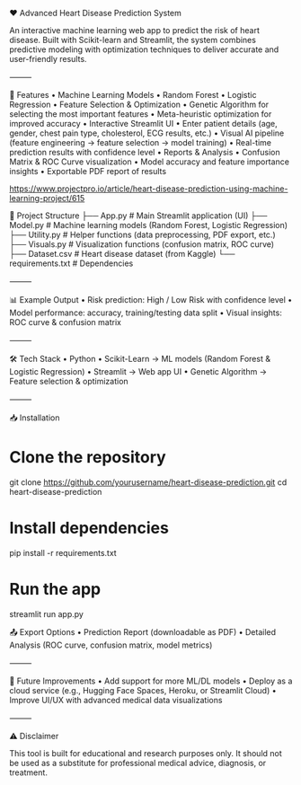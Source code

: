 ❤️ Advanced Heart Disease Prediction System

An interactive machine learning web app to predict the risk of heart disease.
Built with Scikit-learn and Streamlit, the system combines predictive modeling with optimization techniques to deliver accurate and user-friendly results.

⸻

🚀 Features
	•	Machine Learning Models
	•	Random Forest
	•	Logistic Regression
	•	Feature Selection & Optimization
	•	Genetic Algorithm for selecting the most important features
	•	Meta-heuristic optimization for improved accuracy
	•	Interactive Streamlit UI
	•	Enter patient details (age, gender, chest pain type, cholesterol, ECG results, etc.)
	•	Visual AI pipeline (feature engineering → feature selection → model training)
	•	Real-time prediction results with confidence level
	•	Reports & Analysis
	•	Confusion Matrix & ROC Curve visualization
	•	Model accuracy and feature importance insights
	•	Exportable PDF report of results

https://www.projectpro.io/article/heart-disease-prediction-using-machine-learning-project/615
  
📂 Project Structure
├── App.py          # Main Streamlit application (UI)
├── Model.py        # Machine learning models (Random Forest, Logistic Regression)
├── Utility.py      # Helper functions (data preprocessing, PDF export, etc.)
├── Visuals.py      # Visualization functions (confusion matrix, ROC curve)
├── Dataset.csv     # Heart disease dataset (from Kaggle)
└── requirements.txt # Dependencies

⸻

📊 Example Output
	•	Risk prediction: High / Low Risk with confidence level
	•	Model performance: accuracy, training/testing data split
	•	Visual insights: ROC curve & confusion matrix

⸻

🛠️ Tech Stack
	•	Python
	•	Scikit-Learn → ML models (Random Forest & Logistic Regression)
	•	Streamlit → Web app UI
	•	Genetic Algorithm → Feature selection & optimization

⸻

📥 Installation
# Clone the repository
git clone https://github.com/yourusername/heart-disease-prediction.git
cd heart-disease-prediction

# Install dependencies
pip install -r requirements.txt

# Run the app
streamlit run app.py

📤 Export Options
	•	Prediction Report (downloadable as PDF)
	•	Detailed Analysis (ROC curve, confusion matrix, model metrics)

⸻

🔮 Future Improvements
	•	Add support for more ML/DL models
	•	Deploy as a cloud service (e.g., Hugging Face Spaces, Heroku, or Streamlit Cloud)
	•	Improve UI/UX with advanced medical data visualizations

⸻

⚠️ Disclaimer

This tool is built for educational and research purposes only.
It should not be used as a substitute for professional medical advice, diagnosis, or treatment.
